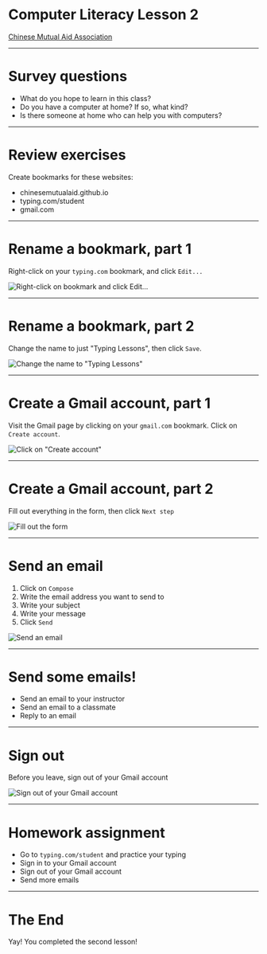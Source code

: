 # Computer Literacy Lesson 2

[Chinese Mutual Aid Association](http://chinesemutualaid.org)

---
# Survey questions

- What do you hope to learn in this class?
- Do you have a computer at home? If so, what kind?
- Is there someone at home who can help you with computers?

---
# Review exercises

Create bookmarks for these websites:

- chinesemutualaid.github.io
- typing.com/student
- gmail.com

---
# Rename a bookmark, part 1

Right-click on your `typing.com` bookmark, and click `Edit...`

![Right-click on bookmark and click Edit...](edit-bookmark.png)

---
# Rename a bookmark, part 2

Change the name to just "Typing Lessons", then click `Save`.

![Change the name to "Typing Lessons"](edit-bookmark-name.png)

---
# Create a Gmail account, part 1

Visit the Gmail page by clicking on your `gmail.com` bookmark. Click on `Create account`.

![Click on "Create account"](create-account.png)

---
# Create a Gmail account, part 2

Fill out everything in the form, then click `Next step`

![Fill out the form](account-form.png)

---
# Send an email

1. Click on `Compose`
2. Write the email address you want to send to
3. Write your subject
4. Write your message
5. Click `Send`

![Send an email](compose-email.png)

---
# Send some emails!

- Send an email to your instructor
- Send an email to a classmate
- Reply to an email

---
# Sign out

Before you leave, sign out of your Gmail account

![Sign out of your Gmail  account](sign-out.png)

---
# Homework assignment

- Go to `typing.com/student` and practice your typing
- Sign in to your Gmail account
- Sign out of your Gmail account
- Send more emails

---
# The End

Yay! You completed the second lesson!
